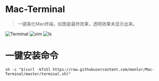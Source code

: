 # Mac-Terminal

>一键美化Mac终端，如图是最终效果，透明效果未显示出来。

![Terminal](https://raw.githubusercontent.com/monlor/Mac-Terminal/master/img/1.png)
![vim](https://raw.githubusercontent.com/monlor/Mac-Terminal/master/img/2.png)
![ls](https://raw.githubusercontent.com/monlor/Mac-Terminal/master/img/3.png)

# 一键安装命令
	
	sh -c "$(curl -kfsSl https://raw.githubusercontent.com/monlor/Mac-Terminal/master/terminal.sh)"